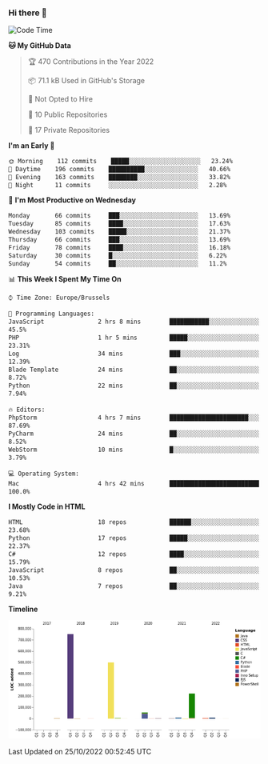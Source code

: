 ### Hi there 👋

<!--START_SECTION:waka-->
![Code Time](http://img.shields.io/badge/Code%20Time-1%2C132%20hrs%2028%20mins-blue)

**🐱 My GitHub Data** 

> 🏆 470 Contributions in the Year 2022
 > 
> 📦 71.1 kB Used in GitHub's Storage 
 > 
> 🚫 Not Opted to Hire
 > 
> 📜 10 Public Repositories 
 > 
> 🔑 17 Private Repositories  
 > 
**I'm an Early 🐤** 

```text
🌞 Morning    112 commits    █████░░░░░░░░░░░░░░░░░░░░   23.24% 
🌆 Daytime    196 commits    ██████████░░░░░░░░░░░░░░░   40.66% 
🌃 Evening    163 commits    ████████░░░░░░░░░░░░░░░░░   33.82% 
🌙 Night      11 commits     ░░░░░░░░░░░░░░░░░░░░░░░░░   2.28%

```
📅 **I'm Most Productive on Wednesday** 

```text
Monday       66 commits     ███░░░░░░░░░░░░░░░░░░░░░░   13.69% 
Tuesday      85 commits     ████░░░░░░░░░░░░░░░░░░░░░   17.63% 
Wednesday    103 commits    █████░░░░░░░░░░░░░░░░░░░░   21.37% 
Thursday     66 commits     ███░░░░░░░░░░░░░░░░░░░░░░   13.69% 
Friday       78 commits     ████░░░░░░░░░░░░░░░░░░░░░   16.18% 
Saturday     30 commits     █░░░░░░░░░░░░░░░░░░░░░░░░   6.22% 
Sunday       54 commits     ██░░░░░░░░░░░░░░░░░░░░░░░   11.2%

```


📊 **This Week I Spent My Time On** 

```text
⌚︎ Time Zone: Europe/Brussels

💬 Programming Languages: 
JavaScript               2 hrs 8 mins        ███████████░░░░░░░░░░░░░░   45.5% 
PHP                      1 hr 5 mins         █████░░░░░░░░░░░░░░░░░░░░   23.31% 
Log                      34 mins             ███░░░░░░░░░░░░░░░░░░░░░░   12.39% 
Blade Template           24 mins             ██░░░░░░░░░░░░░░░░░░░░░░░   8.72% 
Python                   22 mins             ██░░░░░░░░░░░░░░░░░░░░░░░   7.94%

🔥 Editors: 
PhpStorm                 4 hrs 7 mins        ██████████████████████░░░   87.69% 
PyCharm                  24 mins             ██░░░░░░░░░░░░░░░░░░░░░░░   8.52% 
WebStorm                 10 mins             █░░░░░░░░░░░░░░░░░░░░░░░░   3.79%

💻 Operating System: 
Mac                      4 hrs 42 mins       █████████████████████████   100.0%

```

**I Mostly Code in HTML** 

```text
HTML                     18 repos            ██████░░░░░░░░░░░░░░░░░░░   23.68% 
Python                   17 repos            █████░░░░░░░░░░░░░░░░░░░░   22.37% 
C#                       12 repos            ████░░░░░░░░░░░░░░░░░░░░░   15.79% 
JavaScript               8 repos             ██░░░░░░░░░░░░░░░░░░░░░░░   10.53% 
Java                     7 repos             ██░░░░░░░░░░░░░░░░░░░░░░░   9.21%

```


**Timeline**

![Chart not found](https://raw.githubusercontent.com/guillaumedeplancke/guillaumedeplancke/main/charts/bar_graph.png) 


 Last Updated on 25/10/2022 00:52:45 UTC
<!--END_SECTION:waka-->
